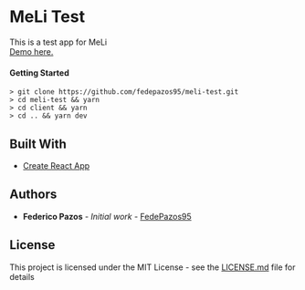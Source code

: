 # MeLi Test

This is a test app for MeLi  
[Demo here.](https://meli-test-fp95.herokuapp.com/)

#### Getting Started
```
> git clone https://github.com/fedepazos95/meli-test.git
> cd meli-test && yarn
> cd client && yarn
> cd .. && yarn dev
```

## Built With

* [Create React App](https://github.com/facebook/create-react-app)

## Authors

* **Federico Pazos** - *Initial work* - [FedePazos95](https://github.com/fedepazos95)

## License

This project is licensed under the MIT License - see the [LICENSE.md](LICENSE.md) file for details
